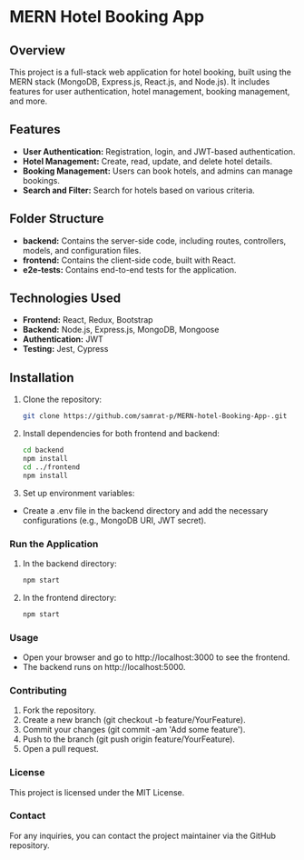 # MERN Hotel Booking App

## Overview
This project is a full-stack web application for hotel booking, built using the MERN stack (MongoDB, Express.js, React.js, and Node.js). It includes features for user authentication, hotel management, booking management, and more.

## Features
- **User Authentication:** Registration, login, and JWT-based authentication.
- **Hotel Management:** Create, read, update, and delete hotel details.
- **Booking Management:** Users can book hotels, and admins can manage bookings.
- **Search and Filter:** Search for hotels based on various criteria.

## Folder Structure
- **backend:** Contains the server-side code, including routes, controllers, models, and configuration files.
- **frontend:** Contains the client-side code, built with React.
- **e2e-tests:** Contains end-to-end tests for the application.

## Technologies Used
- **Frontend:** React, Redux, Bootstrap
- **Backend:** Node.js, Express.js, MongoDB, Mongoose
- **Authentication:** JWT
- **Testing:** Jest, Cypress

## Installation
1. Clone the repository:
   ```bash
   git clone https://github.com/samrat-p/MERN-hotel-Booking-App-.git
2. Install dependencies for both frontend and backend:
    ```bash
    cd backend
    npm install
    cd ../frontend
    npm install
3. Set up environment variables:
- Create a .env file in the backend directory and add the necessary configurations (e.g., MongoDB URI, JWT secret).
### Run the Application
1. In the backend directory:
    ```bash
    npm start
2. In the frontend directory:
    ```bash
    npm start
### Usage
- Open your browser and go to http://localhost:3000 to see the frontend.
- The backend runs on http://localhost:5000.
### Contributing
1. Fork the repository.
2. Create a new branch (git checkout -b feature/YourFeature).
3. Commit your changes (git commit -am 'Add some feature').
4. Push to the branch (git push origin feature/YourFeature).
5. Open a pull request.
### License
This project is licensed under the MIT License.
### Contact
For any inquiries, you can contact the project maintainer via the GitHub repository.